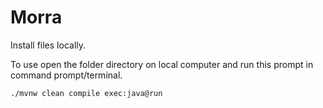 # Morra

Install files locally. 

To use open the folder directory on local computer and run this prompt in command prompt/terminal.

```
./mvnw clean compile exec:java@run
```
